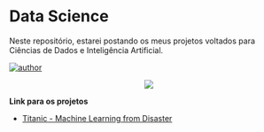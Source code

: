 # Data Science

Neste repositório, estarei postando os meus projetos voltados para Ciências de Dados e Inteligência Artificial.

[![author](https://img.shields.io/badge/author-Carlos_Roberto-black.svg)](https://www.linkedin.com/in/carlos-roberto1/) 

<p align="center">
  <img src="https://miro.medium.com/max/894/0*7S9KSPtgAz0t4Ia2.jpg" >
</p>

**Link para os projetos**

* [Titanic - Machine Learning from Disaster](https://bit.ly/3HeGTfd)

